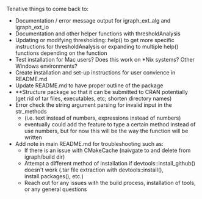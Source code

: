 Tenative things to come back to:
- Documentation / error message output for igraph_ext_alg and igraph_ext_io
- Documentation and other helper functions with thresholdAnalysis
- Updating or modifying thresholding::help() to get more specific instructions for thresholdAnalysis
or expanding to multiple help() functions depending on the function
- Test installation for Mac users? Does this work on *Nix systems? Other Windows environments?
- Create installation and set-up instructions for user convience in README.md
- Update README.md to have proper outline of the package
- **Structure package so that it can be submitted to CRAN potentially (get rid of tar files, executables, etc; shorten directory names)
- Error check the string argument parsing for invalid input in the str_methods
  - (i.e. text instead of numbers, expressions instead of numbers)
  - eventually could add the feature to type a certain method instead of use numbers, 
    but for now this will be the way the function will be written
- Add note in main README.md for troubleshooting such as:
  - If there is an issue with CMakeCache (naivgate to and delete from igraph/build dir)
  - Attempt a different method of installation if devtools::install_github() doesn't work
    (.tar file extraction with devtools::install(), install.packages(), etc.)
  - Reach out for any issues with the build process, installation of tools, or any general questions
  

